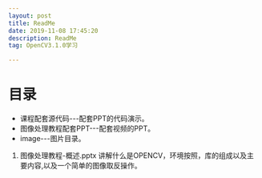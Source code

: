 ```yaml
---
layout: post
title: ReadMe
date: 2019-11-08 17:45:20
description: ReadMe
tag: OpenCV3.1.0学习

---
```


# 目录

- 课程配套源代码---配套PPT的代码演示。
- 图像处理教程配套PPT---配套视频的PPT。
- image---图片目录。

1. 图像处理教程-概述.pptx
讲解什么是OPENCV，环境按照，库的组成以及主要内容,以及一个简单的图像取反操作。

